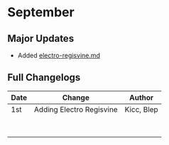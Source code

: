 # September

## Major Updates

* Added [electro-regisvine.md](../../monsters/elites/electro-regisvine.md "mention")

## Full Changelogs

| Date | Change                   | Author     |
| ---- | ------------------------ | ---------- |
| 1st  | Adding Electro Regisvine | Kicc, Blep |
|      |                          |            |
|      |                          |            |
|      |                          |            |
|      |                          |            |
|      |                          |            |
|      |                          |            |
|      |                          |            |
|      |                          |            |

